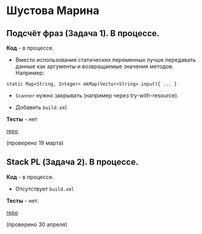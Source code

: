 # Шустова Марина

## Подсчёт фраз (Задача 1). В процессе.

**Код** - в процессе.

- Вместо использования статических переменных лучше передавать данные
как аргументы и возвращаемые значения методов. Например:
```
static Map<String, Integer> mkMap(Vector<String> input){ ... }
```

- `Scanner` нужно закрывать (например через try-with-resource).

- Добавить `build.xml`

**Тесты** - нет

[repo](https://bitbucket.org/shustova_oop/java_phrases)

(проверено 19 марта)

## Stack PL (Задача 2). В процессе.

**Код** - в процессе.

- Отсутствует `build.xml`

**Тесты** - нет.

[repo](https://bitbucket.org/shustova_oop/calc)

(проверено 30 апреля)
